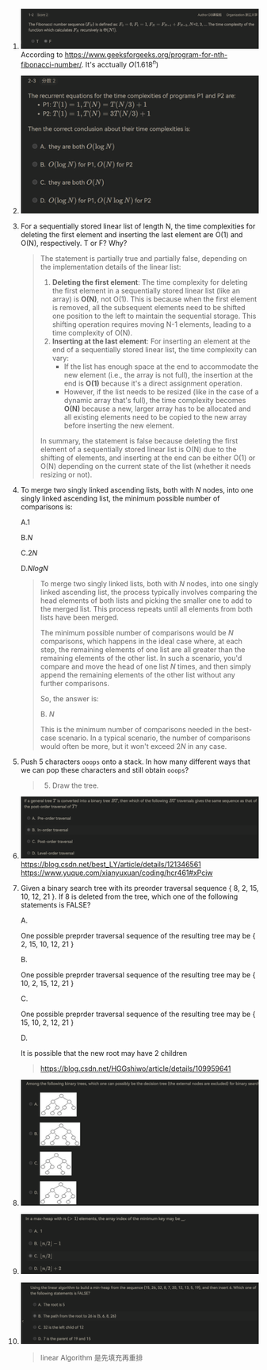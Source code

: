 1. ![image-20231117212909205](./attachments/image-20231117212909205.png)
    According to https://www.geeksforgeeks.org/program-for-nth-fibonacci-number/. It's acctually $O(1.618^n)$
2. ![](./attachments/QQ20231117-225036.png)
3. For a sequentially stored linear list of length N, the time complexities for deleting the first element and inserting the last element are O(1) and O(N), respectively. T or F? Why?

    > The statement is partially true and partially false, depending on the implementation details of the linear list:
    >
    > 1. **Deleting the first element**: The time complexity for deleting the first element in a sequentially stored linear list (like an array) is **O(N)**, not O(1). This is because when the first element is removed, all the subsequent elements need to be shifted one position to the left to maintain the sequential storage. This shifting operation requires moving N-1 elements, leading to a time complexity of O(N).
    > 2. **Inserting at the last element**: For inserting an element at the end of a sequentially stored linear list, the time complexity can vary:
    >     - If the list has enough space at the end to accommodate the new element (i.e., the array is not full), the insertion at the end is **O(1)** because it's a direct assignment operation.
    >     - However, if the list needs to be resized (like in the case of a dynamic array that's full), the time complexity becomes **O(N)** because a new, larger array has to be allocated and all existing elements need to be copied to the new array before inserting the new element.
    >
    > In summary, the statement is false because deleting the first element of a sequentially stored linear list is O(N) due to the shifting of elements, and inserting at the end can be either O(1) or O(N) depending on the current state of the list (whether it needs resizing or not).

4. To merge two singly linked ascending lists, both with *N* nodes, into one singly linked ascending list, the minimum possible number of comparisons is:

    A.1

    B.*N*

    C.2*N*

    D.*NlogN*

    > To merge two singly linked lists, both with *N* nodes, into one singly linked ascending list, the process typically involves comparing the head elements of both lists and picking the smaller one to add to the merged list. This process repeats until all elements from both lists have been merged.
    >
    > The minimum possible number of comparisons would be *N* comparisons, which happens in the ideal case where, at each step, the remaining elements of one list are all greater than the remaining elements of the other list. In such a scenario, you'd compare and move the head of one list *N* times, and then simply append the remaining elements of the other list without any further comparisons.
    >
    > So, the answer is:
    >
    > B. *N*
    >
    > This is the minimum number of comparisons needed in the best-case scenario. In a typical scenario, the number of comparisons would often be more, but it won't exceed 2*N* in any case.

5. Push 5 characters `ooops` onto a stack. In how many different ways that we can pop these characters and still obtain `ooops`?

    > 5. Draw the tree.

6. ![image-20231121051745835](./attachments/image-20231121051745835.png)
    https://blog.csdn.net/best_LY/article/details/121346561
    https://www.yuque.com/xianyuxuan/coding/hcr461#xPciw

7. Given a binary search tree with its preorder traversal sequence { 8, 2, 15, 10, 12, 21 }. If 8 is deleted from the tree, which one of the following statements is FALSE?

    A.

    One possible preprder traversal sequence of the resulting tree may be { 2, 15, 10, 12, 21 }

    B.

    One possible preprder traversal sequence of the resulting tree may be { 10, 2, 15, 12, 21 }

    C.

    One possible preprder traversal sequence of the resulting tree may be { 15, 10, 2, 12, 21 }

    D.

    It is possible that the new root may have 2 children

    > https://blog.csdn.net/HGGshiwo/article/details/109959641

8. ![image-20231121054528090](./attachments/image-20231121054528090.png)

9. ![image-20231121060303325](./attachments/image-20231121060303325.png)

10. ![image-20231121061454077](./attachments/image-20231121061454077.png)

    > linear Algorithm 是先填充再重排